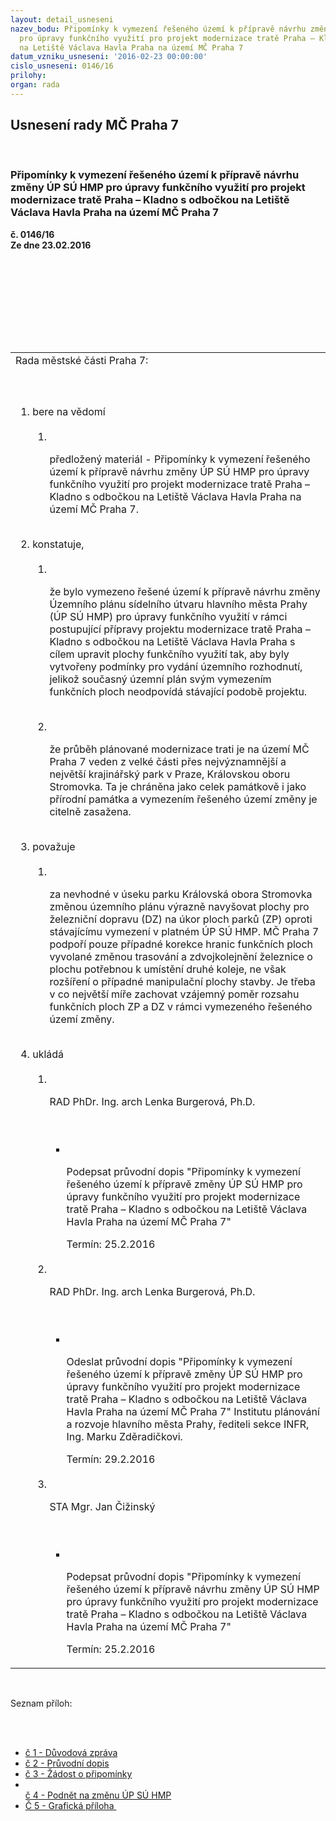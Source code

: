 ```yaml
---
layout: detail_usneseni
nazev_bodu: Připomínky k vymezení řešeného území k přípravě návrhu změny ÚP SÚ HMP
  pro úpravy funkčního využití pro projekt modernizace tratě Praha – Kladno s odbočkou
  na Letiště Václava Havla Praha na území MČ Praha 7
datum_vzniku_usneseni: '2016-02-23 00:00:00'
cislo_usneseni: 0146/16
prilohy: 
organ: rada
---
```

<div id="ucUsn_pList" class="usn">
	<span><h2>Usnesení rady MČ Praha 7 </h2>
<br></span><div class="standBody">
<span><h3>Připomínky k vymezení řešeného území k přípravě návrhu změny ÚP SÚ HMP pro úpravy funkčního využití pro projekt modernizace tratě Praha – Kladno s odbočkou na Letiště Václava Havla Praha na území MČ Praha 7</h3></span><div class="center">
		<strong>č. 0146/16</strong><br>
	</div>
<div class="center">
		<strong>Ze dne 23.02.2016</strong><br><br>
	</div>
<p><br></p>
<table class="documentProperties tableView">
<br><tbody>
<br><tr>
<br><td>Rada městské části Praha 7:</td>
</tr>
<br><tr>
<br><td>
<br><ol class="urzList_view">
<br><li class="urzClass1">bere na vědomí <br><ol class="urzOlClass">
<br><li class="urzClass2">
<br><p>předložený materiál - Připomínky k vymezení řešeného území k přípravě návrhu změny ÚP SÚ HMP pro úpravy funkčního využití pro projekt modernizace tratě Praha – Kladno s odbočkou na Letiště Václava Havla Praha na území MČ Praha 7.</p>
</li>
</ol>
<br>
</li>
<li class="urzClass1">konstatuje, <br><ol class="urzOlClass">
<br><li class="urzClass2">
<br><p>že bylo vymezeno řešené území k přípravě návrhu změny Územního plánu sídelního útvaru hlavního města Prahy (ÚP SÚ HMP) pro úpravy funkčního využití v rámci postupující přípravy projektu modernizace tratě Praha – Kladno s odbočkou na Letiště Václava Havla Praha s cílem upravit plochy funkčního využití tak, aby byly vytvořeny podmínky pro vydání územního rozhodnutí, jelikož současný územní plán svým vymezením funkčních ploch neodpovídá stávající podobě projektu.</p>
<br>
</li>
<li class="urzClass2">
<br><p>že průběh plánované modernizace trati je na území MČ Praha 7 veden z velké části přes nejvýznamnější a největší krajinářský park v Praze, Královskou oboru Stromovka. Ta je chráněna jako celek památkově i jako přírodní památka a vymezením řešeného území změny je citelně zasažena.</p>
</li>
</ol>
<br>
</li>
<li class="urzClass1">považuje <br><ol class="urzOlClass">
<br><li class="urzClass2">
<br><p>za nevhodné v úseku parku Královská obora Stromovka změnou územního plánu výrazně navyšovat plochy pro železniční dopravu (DZ) na úkor ploch parků (ZP) oproti stávajícímu vymezení v platném ÚP SÚ HMP. MČ Praha 7 podpoří pouze případné korekce hranic funkčních ploch vyvolané změnou trasování a zdvojkolejnění železnice o plochu potřebnou k umístění druhé koleje, ne však rozšíření o případné manipulační plochy stavby. Je třeba v co největší míře zachovat vzájemný poměr rozsahu funkčních ploch ZP a DZ v rámci vymezeného řešeného území změny.</p>
</li>
</ol>
<br>
</li>
<li class="urzClass1">ukládá <br><ol class="urzOlClass">
<br><li class="urzClass2">
<br><p>RAD PhDr. Ing. arch Lenka Burgerová, Ph.D.</p>
<br><ul class="urzUlClass">
<br><li class="urzClass3">
<br><p>Podepsat průvodní dopis "Připomínky k vymezení řešeného území k přípravě změny ÚP SÚ HMP pro úpravy funkčního využití pro projekt modernizace tratě Praha – Kladno s odbočkou na Letiště Václava Havla Praha na území MČ Praha 7"</p>Termín: 25.2.2016</li>
</ul>
<br>
</li>
<li class="urzClass2">
<br><p>RAD PhDr. Ing. arch Lenka Burgerová, Ph.D.</p>
<br><ul class="urzUlClass">
<br><li class="urzClass3">
<br><p>Odeslat průvodní dopis "Připomínky k vymezení řešeného území k přípravě změny ÚP SÚ HMP pro úpravy funkčního využití pro projekt modernizace tratě Praha – Kladno s odbočkou na Letiště Václava Havla Praha na území MČ Praha 7" Institutu plánování a rozvoje hlavního města Prahy, řediteli sekce INFR, Ing. Marku Zděradičkovi.</p>Termín: 29.2.2016</li>
</ul>
<br>
</li>
<li class="urzClass2">
<br><p>STA Mgr. Jan Čižinský</p>
<br><ul class="urzUlClass">
<br><li class="urzClass3">
<br><p>Podepsat průvodní dopis "Připomínky k vymezení řešeného území k přípravě návrhu změny ÚP SÚ HMP pro úpravy funkčního využití pro projekt modernizace tratě Praha – Kladno s odbočkou na Letiště Václava Havla Praha na území MČ Praha 7"</p>Termín: 25.2.2016</li>
</ul>
</li>
</ol>
</li>
</ol>
</td>
</tr>
</tbody>
</table>
<br><p>Seznam příloh:</p>
<br><ul>
<br><li>
<a href="/zdroj.aspx?typ=4&amp;Id=70795&amp;sh=1385208245" target="_blank" title="Odkaz na soubor - 26 kB - nové okno">č 1 - Důvodová zpráva</a><br>
</li>
<li>
<a href="/zdroj.aspx?typ=4&amp;Id=70796&amp;sh=1386083605" target="_blank" title="Odkaz na soubor - 56 kB - nové okno">č 2 - Průvodní dopis</a><br>
</li>
<li>
<a href="/zdroj.aspx?typ=4&amp;Id=70797&amp;sh=1386185205" target="_blank" title="Odkaz na soubor - 29,5 kB - nové okno">č 3 - Žádost o připomínky</a><br>
</li>
<li>
<br><a href="/zdroj.aspx?typ=4&amp;Id=70798&amp;sh=1385726037" target="_blank" title="Odkaz na soubor - 48,6 kB - nové okno">č 4 - Podnět na změnu ÚP SÚ HMP</a><br>
</li>
<li><a href="/zdroj.aspx?typ=4&amp;Id=70799&amp;sh=1385770037" target="_blank" title="Odkaz na soubor - 2,1 MB - nové okno">Č 5 - Grafická příloha </a></li>
</ul>
</div>
</div>